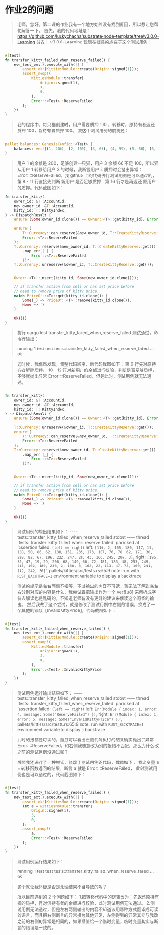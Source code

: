 # 作业2的问题

> 老师，您好，第二课的作业我有一个地方始终没有找到原因，所以想让您帮忙解答一下。
> 首先，我的代码地址是：
> https://github.com/luckychacha/substrate-node-template/tree/v3.0.0-Learning
> 分支：
> v3.0.0-Learning
> 我现在疑惑的点在于这个测试用例：

``` rust

#[test]
fn transfer_kitty_failed_when_reserve_failed() {
    new_test_ext().execute_with(|| {
        assert_ok!(KittiesModule::create(Origin::signed(1)));
        assert_noop!(
            KittiesModule::transfer(
                Origin::signed(1),
                3,
                0,
            ),
            Error::<Test>::ReserveFailed
        );
    })
}

```

> 我的程序中，每只猫创建时，用户需要质押 100 ，转移时，原持有者返还质押 100，新持有者质押 100。
> 我这个测试用例的前提是：

``` rust

pallet_balances::GenesisConfig::<Test> {
    balances: vec![(1, 200), (2, 100), (3, 66), (4, 99), (5, 66), (6, 1000), (7, 266)],
}

```

> 用户 1 的余额是 200，足够创建一只猫，用户 3 余额 66 不足 100，所以猫从用户 1 转移给用户 3 的时候，我断言用户 3 质押时会抛出异常：Error::<T>::ReserveFailed。我 github 上的代码执行测试用例是可以通过的，第 8 - 11 行直接先判断 新用户 是否足够质押，第 16 行才是再返还 原用户 的质押。代码截图如下：

```rust
fn transfer_kitty(
    owner_id: &T::AccountId,
    new_owner_id: &T::AccountId,
    kitty_id: T::KittyIndex,
) -> DispatchResult {
    ensure!(Some(owner_id.clone()) == Owner::<T>::get(kitty_id), Error::<T>::NotKittyOwner);

    ensure!(
        T::Currency::can_reserve(&new_owner_id, T::CreateKittyReserve::get()),
        Error::<T>::ReserveFailed
    );
    T::Currency::reserve(&new_owner_id, T::CreateKittyReserve::get())
        .map_err(|_| {
            Error::<T>::ReserveFailed
        })?;
    T::Currency::unreserve(&owner_id, T::CreateKittyReserve::get());


    Owner::<T>::insert(kitty_id, Some(new_owner_id.clone()));

    // if transfer action from sell or has set price before
    // need to remove price of kitty price.
    match PriceOf::<T>::get(kitty_id.clone()) {
        Some(_) => PriceOf::<T>::remove(kitty_id.clone()),
        None => ()
    }

    Ok(())
}

```

> 执行 cargo test transfer_kitty_failed_when_reserve_failed
>  测试通过，命令行输出：
> 
> running 1 test
>   test tests::transfer_kitty_failed_when_reserve_failed ... ok

> 这时候，我偶然发现，调整代码顺序，新代码截图如下：
> 第 9 行先对原持有者解除质押， 10 - 12 行对新用户的余额进行校验，判断是否足够质押，不够就抛出异常 Error::<T>::ReserveFailed，但是此时，测试用例就无法通过。

```rust

fn transfer_kitty(
    owner_id: &T::AccountId,
    new_owner_id: &T::AccountId,
    kitty_id: T::KittyIndex,
) -> DispatchResult {
    ensure!(Some(owner_id.clone()) == Owner::<T>::get(kitty_id), Error::<T>::NotKittyOwner);

    T::Currency::unreserve(&owner_id, T::CreateKittyReserve::get());
    ensure!(
        T::Currency::can_reserve(&new_owner_id, T::CreateKittyReserve::get()),
        Error::<T>::ReserveFailed
    );
    T::Currency::reserve(&new_owner_id, T::CreateKittyReserve::get())
        .map_err(|_| {
            Error::<T>::ReserveFailed
        })?;


    Owner::<T>::insert(kitty_id, Some(new_owner_id.clone()));

    // if transfer action from sell or has set price before
    // need to remove price of kitty price.
    match PriceOf::<T>::get(kitty_id.clone()) {
        Some(_) => PriceOf::<T>::remove(kitty_id.clone()),
        None => ()
    }

    Ok(())
}

```

> 测试用例的输出结果如下：
>   ---- tests::transfer_kitty_failed_when_reserve_failed stdout ----
> thread 'tests::transfer_kitty_failed_when_reserve_failed' panicked at 'assertion failed: `(left == right)`
>  left: `[116, 2, 105, 180, 117, 11, 108, 50, 86, 62, 138, 151, 235, 173, 107, 76, 78, 62, 171, 30, 228, 82, 67, 196, 222, 247, 28, 43, 166, 245, 206, 3]`,
> right: `[195, 30, 47, 19, 29, 206, 68, 149, 66, 72, 181, 183, 58, 253, 249, 213, 162, 189, 236, 2, 158, 5, 162, 22, 113, 47, 72, 109, 241, 142, 242, 36]`', pallets/kitties/src/tests.rs:65:9
> note: run with `RUST_BACKTRACE=1` environment variable to display a backtrace

> 测试的提示是左右两侧不相等，不过输出的内容不可读，我无法了解到底左右分别对应的内容是什么，我尝试着把输出作为一个 vec![u8] 来解析成字符去解读也是乱码的，不知道老师有没有更好的建议来解读这个奇怪的输出。
> 然后我做了这个尝试，就是修改了测试用例中右侧的错误，换成了一个其他的错误【InvalidKittyPrice】，代码截图如下：

```rust

#[test]
fn transfer_kitty_failed_when_reserve_failed() {
    new_test_ext().execute_with(|| {
        assert_ok!(KittiesModule::create(Origin::signed(1)));
        assert_noop!(
            KittiesModule::transfer(
                Origin::signed(1),
                3,
                0,
            ),
            Error::<Test>::InvalidKittyPrice
        );
    })
}

```

> 测试用例运行输出结果如下：
> ---- tests::transfer_kitty_failed_when_reserve_failed stdout ----
> thread 'tests::transfer_kitty_failed_when_reserve_failed' panicked at 'assertion failed: `(left == right)`
>  left: `Err(Module { index: 1, error: 4, message: Some("ReserveFailed") })`,
> right: `Err(Module { index: 1, error: 5, message: Some("InvalidKittyPrice") })`', pallets/kitties/src/tests.rs:65:9
> note: run with `RUST_BACKTRACE=1` environment variable to display a backtrace

> 此时的报错是可读的，而且可以看出左侧代码执行的结果确实抛出了异常 Error::<T>::ReserveFailed，和右侧我随意改为别的报错不匹配，那么为什么改之前的测试用例没通过呢？

>后面我还进行了一种尝试，修改了测试用例的代码，截图如下：
> 我让变量 a = 转移函数返回的结果，断言 a 就是 Error::<T>::ReserveFailed， 此时测试用例也是可以通过的，代码截图如下：

```rust

#[test]
fn transfer_kitty_failed_when_reserve_failed() {
    new_test_ext().execute_with(|| {
        assert_ok!(KittiesModule::create(Origin::signed(1)));
        let a = KittiesModule::transfer(
            Origin::signed(1),
            3,
            0,
        );
        assert_noop!(
            a,
            Error::<Test>::ReserveFailed
        );
    })
}

```
> 测试用例运行结果如下：
> 
> running 1 test
> test tests::transfer_kitty_failed_when_reserve_failed ... ok

> 这个就让我怀疑是否是处理结果不当导致的呢？

> 所以目前遇到的 2 个问题如下：
> 1.把转移代码中的逻辑改为：先返还原持有者的质押，再对信持有者的余额进行校验，此时测试用例无法通过。
> 2.测试用例无法通过，但是左右两侧输出的内容不知道该用哪种方式翻译成可读的语言，而且把右侧断言的异常换为其他异常，左侧得到的异常其实与我改之前的右侧的异常是相同的，如果赋值给一个临时变量，临时变量其实与断言的错误是一致的。

